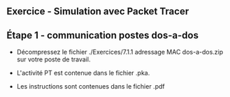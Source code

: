 ## Exercice  - Simulation avec Packet Tracer

## Étape 1 - communication postes dos-a-dos

- Décompressez le fichier ./Exercices/7.1.1 adressage MAC dos-a-dos.zip sur votre poste de travail.

- L'activité  PT est contenue dans le fichier .pka. 

- Les instructions sont contenues dans le fichier .pdf
